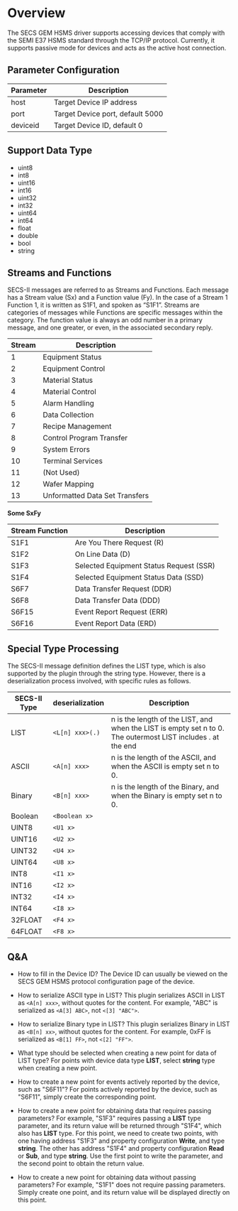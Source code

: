 # Overview

The SECS GEM HSMS driver supports accessing devices that comply with the SEMI E37 HSMS standard through the TCP/IP protocol. Currently, it supports passive mode for devices and acts as the active host connection.

## Parameter Configuration

| Parameter | Description                      |
| --------- | -------------------------------- |
| host      | Target Device IP address         |
| port      | Target Device port, default 5000 |
| deviceid  | Target Device ID, default 0      |

## Support Data Type

* uint8
* int8
* uint16
* int16
* uint32
* int32
* uint64
* int64
* float
* double
* bool
* string

## Streams and Functions

SECS-II messages are referred to as Streams and Functions. Each message has a Stream value 
(Sx) and a Function value (Fy). In the case of a Stream 1 Function 1, it is written as S1F1, and 
spoken as “S1F1”. Streams are categories of messages while Functions are specific messages 
within the category. The function value is always an odd number in a primary message, and one 
greater, or even, in the associated secondary reply.

| Stream | Description                    |
| ------ | ------------------------------ |
| 1      | Equipment Status               |
| 2      | Equipment Control              |
| 3      | Material Status                |
| 4      | Material Control               |
| 5      | Alarm Handling                 |
| 6      | Data Collection                |
| 7      | Recipe Management              |
| 8      | Control Program Transfer       |
| 9      | System Errors                  |
| 10     | Terminal Services              |
| 11     | (Not Used)                     |
| 12     | Wafer Mapping                  |
| 13     | Unformatted Data Set Transfers |


**Some SxFy**

| Stream Function | Description                             |
| --------------- | --------------------------------------- |
| S1F1            | Are You There Request (R)               |
| S1F2            | On Line Data (D)                        |
| S1F3            | Selected Equipment Status Request (SSR) |
| S1F4            | Selected Equipment Status Data (SSD)    |
| S6F7            | Data Transfer Request (DDR)             |
| S6F8            | Data Transfer Data (DDD)                |
| S6F15           | Event Report Request (ERR)              |
| S6F16           | Event Report Data (ERD)                 |


## Special Type Processing

The SECS-II message definition defines the LIST type, which is also supported by the plugin through the string type. However, there is a deserialization process involved, with specific rules as follows.

| SECS-II Type | deserialization | Description                                                                                                    |
| ------------ | --------------- | -------------------------------------------------------------------------------------------------------------- |
| LIST         | `<L[n] xxx>(.)` | n is the length of the LIST, and when the LIST is empty  set n to  0. The outermost LIST includes . at the end |
| ASCII        | `<A[n] xxx>`    | n is the length of the ASCII, and when the ASCII is empty  set n to  0.                                        |
| Binary       | `<B[n] xxx>`    | n is the length of the Binary, and when the Binary is empty  set n to  0.                                      |
| Boolean      | `<Boolean x>`   |                                                                                                                |
| UINT8        | `<U1 x>`        |                                                                                                                |
| UINT16       | `<U2 x>`        |                                                                                                                |
| UINT32       | `<U4 x>`        |                                                                                                                |
| UINT64       | `<U8 x>`        |                                                                                                                |
| INT8         | `<I1 x>`        |                                                                                                                |
| INT16        | `<I2 x>`        |                                                                                                                |
| INT32        | `<I4 x>`        |                                                                                                                |
| INT64        | `<I8 x>`        |                                                                                                                |
| 32FLOAT      | `<F4 x>`        |                                                                                                                |
| 64FLOAT      | `<F8 x>`        |


## Q&A
* How to fill in the Device ID?
The Device ID can usually be viewed on the SECS GEM HSMS protocol configuration page of the device.

* How to serialize ASCII type in LIST?
This plugin serializes ASCII in LIST as `<A[n] xxx>`, without quotes for the content. For example, "ABC" is serialized as `<A[3] ABC>`, not `<[3] "ABC">`.

* How to serialize Binary type in LIST?
This plugin serializes Binary in LIST as `<B[n] xx>`, without quotes for the content. For example, 0xFF is serialized as `<B[1] FF>`, not `<[2] "FF">`.

* What type should be selected when creating a new point for data of LIST type?
For points with device data type **LIST**, select **string** type when creating a new point.

* How to create a new point for events actively reported by the device, such as "S6F11"?
For points actively reported by the device, such as "S6F11", simply create the corresponding point.

* How to create a new point for obtaining data that requires passing parameters?
For example, "S1F3" requires passing a **LIST** type parameter, and its return value will be returned through "S1F4", which also has **LIST** type. For this point, we need to create two points, with one having address "S1F3" and property configuration **Write**, and type **string**. The other has address "S1F4" and property configuration **Read** or **Sub**, and type **string**. Use the first point to write the parameter, and the second point to obtain the return value.

* How to create a new point for obtaining data without passing parameters?
For example, "S1F1" does not require passing parameters. Simply create one point, and its return value will be displayed directly on this point.